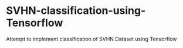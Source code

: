 # SVHN-classification-using-Tensorflow
Attempt to implement classification of SVHN Dataset using Tensorflow
